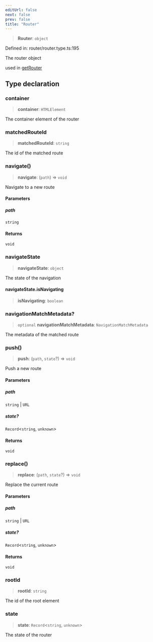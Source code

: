 ```yaml
---
editUrl: false
next: false
prev: false
title: "Router"
---
```


> **Router**: `object`

Defined in: router/router.type.ts:195

The router object

used in [getRouter](../../../../../../../api/router/functions/getrouter)

## Type declaration

### container

> **container**: `HTMLElement`

The container element of the router

### matchedRouteId

> **matchedRouteId**: `string`

The id of the matched route

### navigate()

> **navigate**: (`path`) => `void`

Navigate to a new route

#### Parameters

##### path

`string`

#### Returns

`void`

### navigateState

> **navigateState**: `object`

The state of the navigation

#### navigateState.isNavigating

> **isNavigating**: `boolean`

### navigationMatchMetadata?

> `optional` **navigationMatchMetadata**: `NavigationMatchMetadata`

The metadata of the matched route

### push()

> **push**: (`path`, `state`?) => `void`

Push a new route

#### Parameters

##### path

`string` | `URL`

##### state?

`Record`\<`string`, `unknown`\>

#### Returns

`void`

### replace()

> **replace**: (`path`, `state`?) => `void`

Replace the current route

#### Parameters

##### path

`string` | `URL`

##### state?

`Record`\<`string`, `unknown`\>

#### Returns

`void`

### rootId

> **rootId**: `string`

The id of the root element

### state

> **state**: `Record`\<`string`, `unknown`\>

The state of the router
